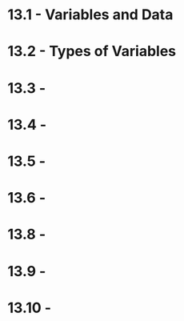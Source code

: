 # 13.1 - Variables and Data
# 13.2 - Types of Variables

# 13.3 -
# 13.4 -
# 13.5 -
# 13.6 -
# 13.8 -
# 13.9 -
# 13.10 -
